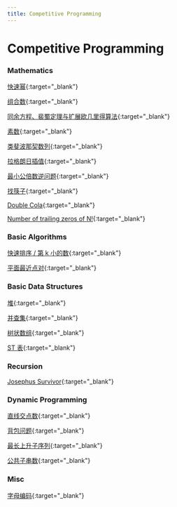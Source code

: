 ```yaml
---
title: Competitive Programming
---
```


# Competitive Programming

### Mathematics

[快速幂](/notes/computer-programming/competitive-programming/binexp){:target="_blank"}

[组合数](/notes/computer-programming/competitive-programming/combination){:target="_blank"}

[同余方程、裴蜀定理与扩展欧几里得算法](/notes/computer-programming/competitive-programming/exgcd){:target="_blank"}

[素数](/notes/computer-programming/competitive-programming/prime){:target="_blank"}

[类斐波那契数列](/notes/computer-programming/competitive-programming/fibonacci){:target="_blank"}

[拉格朗日插值](/notes/computer-programming/competitive-programming/lagrange-interpolation){:target="_blank"}

[最小公倍数逆问题](/notes/computer-programming/competitive-programming/gcd-inverse){:target="_blank"}

[找筷子](/notes/computer-programming/competitive-programming/chopsticks){:target="_blank"}

[Double Cola](/notes/computer-programming/competitive-programming/double-cola){:target="_blank"}

[Number of trailing zeros of N!](/notes/computer-programming/competitive-programming/number-of-trailing-zeros-of-n!){:target="_blank"}

### Basic Algorithms

[快速排序 / 第 k 小的数](/notes/computer-programming/competitive-programming/quicksort){:target="_blank"}

[平面最近点对](/notes/computer-programming/competitive-programming/nearest-point-pair){:target="_blank"}

### Basic Data Structures

[堆](/notes/computer-programming/competitive-programming/heap){:target="_blank"}

[并查集](/notes/computer-programming/competitive-programming/ufds){:target="_blank"}

[树状数组](/notes/computer-programming/competitive-programming/fenwick){:target="_blank"}

[ST 表](/notes/computer-programming/competitive-programming/sparse-table){:target="_blank"}

### Recursion

[Josephus Survivor](/notes/computer-programming/competitive-programming/josephus-survivor){:target="_blank"}

### Dynamic Programming

[直线交点数](/notes/computer-programming/competitive-programming/intersection-points){:target="_blank"}

[背包问题](/notes/computer-programming/competitive-programming/knapsack){:target="_blank"}

[最长上升子序列](/notes/computer-programming/competitive-programming/lis){:target="_blank"}

[公共子串数](/notes/computer-programming/competitive-programming/number-of-common-substrings){:target="_blank"}

### Misc

[字母编码](/notes/computer-programming/competitive-programming/alphabetical-coding){:target="_blank"}

